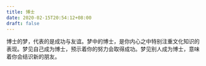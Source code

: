 ```yaml
---
title: 博士
date: 2020-02-15T20:54:12+08:00
draft: false
---
```


博士的梦，代表的是成功与友谊。梦中的博士，是你内心之中特别注重文化知识的表现。梦见自己成为博士，预示着你的努力会取得成功。梦见别人成为博士，意味着你会结识新的朋友。
